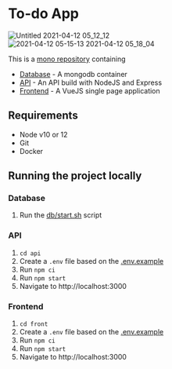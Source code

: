 To-do App
===========

![Untitled 2021-04-12 05_12_12](https://user-images.githubusercontent.com/3372598/114363332-aac93700-9b4e-11eb-84e9-7c1b6ca33e9e.gif)
![2021-04-12 05-15-13 2021-04-12 05_18_04](https://user-images.githubusercontent.com/3372598/114363339-abfa6400-9b4e-11eb-9c5a-341c20c3ee55.gif)

This is a [mono repository](https://en.wikipedia.org/wiki/Monorepo) containing
- [Database](./db) - A mongodb container
- [API](./api) - An API build with NodeJS and Express
- [Frontend](./front) - A VueJS single page application

## Requirements
* Node v10 or 12
* Git
* Docker

## Running the project locally

### Database
1. Run the [db/start.sh](./db/start.sh) script 

### API
1. `cd api`
1. Create a `.env` file based on the [.env.example](./api/.env.example)
1. Run `npm ci`
1. Run `npm start`
1. Navigate to http://localhost:3000
### Frontend
1. `cd front`
1. Create a `.env` file based on the [.env.example](./front/.env.example)
1. Run `npm ci`
1. Run `npm start`
1. Navigate to http://localhost:3000
